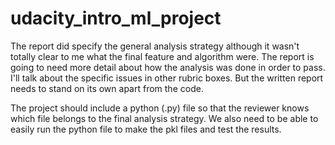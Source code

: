 # udacity_intro_ml_project



The report did specify the general analysis strategy although it wasn't totally clear to me what the final feature and algorithm were. The report is going to need more detail about how the analysis was done in order to pass. I'll talk about the specific issues in other rubric boxes. But the written report needs to stand on its own apart from the code.


The project should include a python (.py) file so that the reviewer knows which file belongs to the final analysis strategy. We also need to be able to easily run the python file to make the pkl files and test the results.